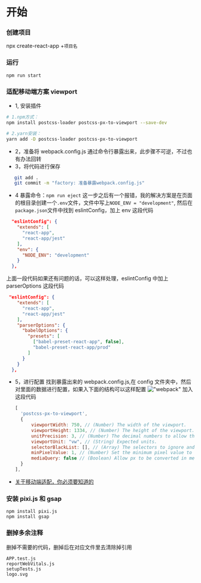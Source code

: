 # 开始

### 创建项目

npx create-react-app +`项目名`

### 运行

```
npm run start
```

### 适配移动端方案 viewport

- 1, 安装插件

```bash
# 1.npm方式：
npm install postcss-loader postcss-px-to-viewport --save-dev

# 2.yarn安装：
yarn add -D postcss-loader postcss-px-to-viewport

```

- 2，准备将 webpack.config.js 通过命令行暴露出来，此步骤不可逆，不过也有办法回转
- 3，将代码进行保存

```bash
   git add .
   git commit -m "factory: 准备暴露webpack.config.js"
```

- 4 暴露命令：`npm run eject`
  这一步之后有一个报错，我的解决方案是在页面的根目录创建一个`.env`文件，文件中写上`NODE_ENV = "development"`,
  然后在`package.json`文件中找到 eslintConfig，加上 env 这段代码

```json
  "eslintConfig": {
    "extends": [
      "react-app",
      "react-app/jest"
    ],
    "env": {
      "NODE_ENV": "development"
    }
  },
```

上面一段代码如果还有问题的话，可以这样处理，eslintConfig 中加上 parserOptions 这段代码

```json
 "eslintConfig": {
    "extends": [
      "react-app",
      "react-app/jest"
    ],
    "parserOptions": {
      "babelOptions": {
        "presets": [
          ["babel-preset-react-app", false],
          "babel-preset-react-app/prod"
        ]
      }
    }
  },
```

- 5，进行配置
  找到暴露出来的 webpack.config.js,在 config 文件夹中，然后对里面的数据进行配置，如果入下面的结构可以这样配置
  !["webpack"](https://cdn.staticaly.com/gh/creatliukun/picx@master/images/webpack1.7cwxzwv48o40.jpg "webpack")
  加入这段代码
  ```js
  [
    'postcss-px-to-viewport',
    {
        viewportWidth: 750, // (Number) The width of the viewport.
        viewportHeight: 1334, // (Number) The height of the viewport. -- 一般不需要配置
        unitPrecision: 3, // (Number) The decimal numbers to allow the REM units to grow to.
        viewportUnit: "vw", // (String) Expected units.
        selectorBlackList: [], // (Array) The selectors to ignore and leave as px.
        minPixelValue: 1, // (Number) Set the minimum pixel value to replace.
        mediaQuery: false // (Boolean) Allow px to be converted in media queries.
    }
  ],
  ```

* [关于移动端适配，你必须要知道的](https://juejin.cn/post/6844903845617729549#heading-28)

### 安装 pixi.js 和 gsap

```
npm install pixi.js
npm install gsap

```

### 删掉多余注释

删掉不需要的代码，删掉后在对应文件里去清除掉引用

```
APP.test.js
reportWebVitals.js
setupTests.js
logo.svg
```
